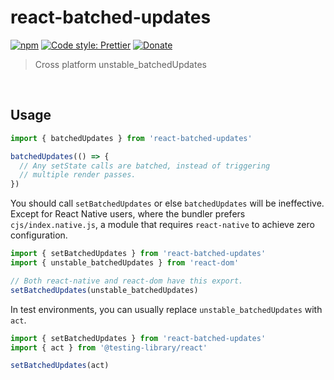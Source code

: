 # react-batched-updates

[![npm](https://img.shields.io/npm/v/react-batched-updates.svg)](https://www.npmjs.com/package/react-batched-updates)
[![Code style: Prettier](https://img.shields.io/badge/code_style-prettier-ff69b4.svg)](https://github.com/prettier/prettier)
[![Donate](https://img.shields.io/badge/Donate-PayPal-green.svg)](https://paypal.me/alecdotbiz)

> Cross platform unstable_batchedUpdates

&nbsp;

## Usage

```ts
import { batchedUpdates } from 'react-batched-updates'

batchedUpdates(() => {
  // Any setState calls are batched, instead of triggering 
  // multiple render passes.
})
```

You should call `setBatchedUpdates` or else `batchedUpdates` will be ineffective. 
Except for React Native users, where the bundler prefers `cjs/index.native.js`, 
a module that requires `react-native` to achieve zero configuration.

```ts
import { setBatchedUpdates } from 'react-batched-updates'
import { unstable_batchedUpdates } from 'react-dom'

// Both react-native and react-dom have this export.
setBatchedUpdates(unstable_batchedUpdates)
```

In test environments, you can usually replace `unstable_batchedUpdates` with `act`.

```ts
import { setBatchedUpdates } from 'react-batched-updates'
import { act } from '@testing-library/react'

setBatchedUpdates(act)
```
